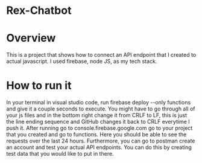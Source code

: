 # Rex-Chatbot

# Overview
This is a project that shows how to connect an API endpoint that I created to actual javascript. I used firebase, node JS, as my tech stack.

# How to run it 
In your terminal in visual studio code, run firebase deploy --only functions and give it a couple seconds to execute.
You might have to go through all of your js files and in the bottom right change it from CRLF to LF, this is just the line ending sequence and GitHub changes it back to CRLF everytime I push it.
After running go to console.firebase.google.com go to your project that you created and go to functions. Here you should be able to see the requests over the last 24 hours. Furthermore, you can go
to postman create an account and test your actual API endpoints. You can do this by creating test data that you would like to put in there. 
